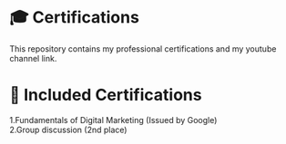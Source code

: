 # 🎓 Certifications  

This repository contains my professional certifications and my youtube channel link.  

# 📜 Included Certifications  

1.Fundamentals of Digital Marketing (Issued by Google)  
2.Group discussion (2nd place)
 
